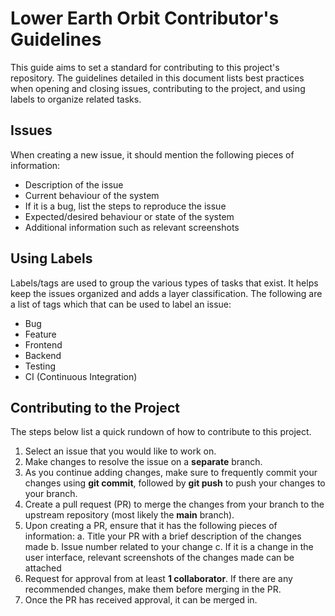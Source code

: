 # Lower Earth Orbit Contributor's Guidelines

This guide aims to set a standard for contributing to this project's repository. The guidelines detailed in this document lists best practices when opening and closing issues, contributing to the project, and using labels to organize related tasks.

## Issues

When creating a new issue, it should mention the following pieces of information:

- Description of the issue
- Current behaviour of the system
- If it is a bug, list the steps to reproduce the issue
- Expected/desired behaviour or state of the system
- Additional information such as relevant screenshots

## Using Labels

Labels/tags are used to group the various types of tasks that exist. It helps keep the issues organized and adds a layer classification. The following are a list of tags which that can be used to label an issue:

- Bug
- Feature
- Frontend
- Backend
- Testing
- CI (Continuous Integration)

## Contributing to the Project

The steps below list a quick rundown of how to contribute to this project.

1. Select an issue that you would like to work on.
2. Make changes to resolve the issue on a **separate** branch.
3. As you continue adding changes, make sure to frequently commit your changes using **git commit**, followed by **git push** to push your changes to your branch.
4. Create a pull request (PR) to merge the changes from your branch to the upstream repository (most likely the **main** branch).
5. Upon creating a PR, ensure that it has the following pieces of information:
   a. Title your PR with a brief description of the changes made
   b. Issue number related to your change
   c. If it is a change in the user interface, relevant screenshots of the changes made can be attached
6. Request for approval from at least **1 collaborator**. If there are any recommended changes, make them before merging in the PR.
7. Once the PR has received approval, it can be merged in.
